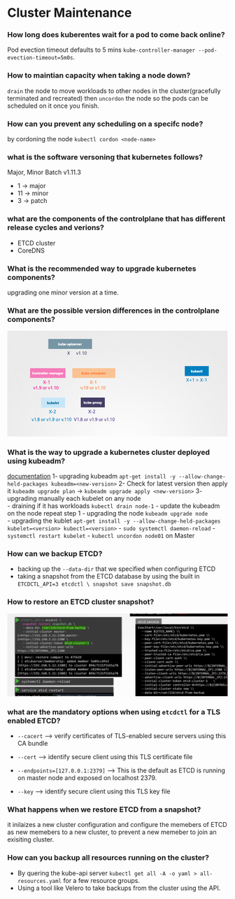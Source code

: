 # Cluster Maintenance

### How long does kuberentes wait for a pod to come back online?
Pod evection timeout defaults to 5 mins `kube-controller-manager --pod-evection-timeout=5m0s`.

### How to maintian capacity when taking a node down?
`drain` the node to move workloads to other nodes in the cluster(gracefully terminated and recreated)
then `uncordon` the node so the pods can be scheduled on it once you finish.

### How can you prevent any scheduling on a specifc node?
by cordoning the node `kubectl cordon <node-name>`

### what is the software versoning that kubernetes follows?
Major, Minor Batch v1.11.3
- 1 -> major
- 11 -> minor
- 3 -> patch

### what are the components of the controlplane that has different release cycles and verions?
- ETCD cluster
- CoreDNS

### What is the recommended way to upgrade kubernetes components?
upgrading one minor version at a time.

### What are the possible version differences in the controlplane components?
![versions](./images/versions.png)

### What is the way to upgrade a kubernetes cluster deployed using kubeadm?
[documentation](https://v1-20.docs.kubernetes.io/docs/tasks/administer-cluster/kubeadm/kubeadm-upgrade/)
1- upgrading kubeadm `apt-get install -y --allow-change-held-packages kubeadm=<new-version>`
2- Check for latest version then apply it `kubeadm upgrade plan` -> `kubeadm upgrade apply <new-version>`
3- upgrading manually each kubelet on any node  
    - draining if it has workloads `kubectl drain node-1`
    - update the kubeadm on the node repeat step 1
    - upgrading the node `kubeadm upgrade node`    
    - upgrading the kublet `apt-get install -y --allow-change-held-packages kubelet=<version> kubectl=<version>`
    - `sudo systemctl daemon-reload`
    - `systemctl restart kubelet`
    - `kubectl uncordon node01` on Master

### How can we backup ETCD?
- backing up the `--data-dir` that we specified when configuring ETCD
- taking a snapshot from the ETCD database by using the built in `ETCDCTL_API=3 etcdctl \
 snapshot save snapshot.db`

### How to restore an ETCD cluster snapshot?
![etcd-backup](./images/etcd.png)

### what are the mandatory options when using `etcdctl` for a TLS enabled ETCD?
- `--cacert`  --> verify certificates of TLS-enabled secure servers using this CA bundle

- `--cert`    --> identify secure client using this TLS certificate file

- `--endpoints=[127.0.0.1:2379]`   -->       This is the default as ETCD is running on master node and exposed on localhost 2379.

- `--key`        --> identify secure client using this TLS key file

### What happens when we restore ETCD from a snapshot?
it inilaizes a new cluster configuration and configure the memebers of ETCD as new memebers to a new cluster, to prevent a new memeber to join an exisiting cluster.


### How can you backup all resources running on the cluster?
- By quering the kube-api server `kubectl get all -A -o yaml > all-resources.yaml` for a few resource groups.
- Using a tool like Velero to take backups from the cluster using the API.
